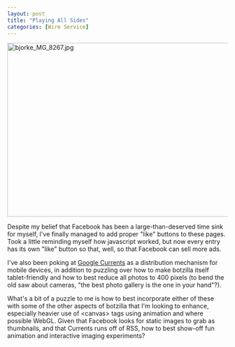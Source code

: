 ```yaml
---
layout: post
title: "Playing All Sides"
categories: [Wire Service]
---
```

<img alt="bjorke_MG_8267.jpg" src="http://www.botzilla.com/blog/archives/pix2012/bjorke_MG_8267.jpg" width="807" height="397" border="0" />

Despite my belief that Facebook has been a large-than-deserved time sink for myself, I've finally managed to add proper "like" buttons to these pages. Took a little reminding myself how javascript worked, but now every entry has its own "like" button so that, well, so that Facebook can sell more ads.

I've also been poking at <a href="http://www.google.com/producer/currents" target="new">Google Currents</a> as a distribution mechanism for mobile devices, in addition to puzzling over how to make botzilla itself tablet-friendly and how to best reduce all photos to 400 pixels (to bend the old saw about cameras, "the best photo gallery is the one in your hand"?).

What's a bit of a puzzle to me is how to best incorporate either of these with some of the other aspects of botzilla that I'm looking to enhance, especially heavier use of &lt;canvas&gt; tags using animation and where possible WebGL. Given that Facebook looks for static images to grab as thumbnails, and that Currents runs off of RSS, how to best show-off fun animation and interactive imaging experiments?

<!--more-->

